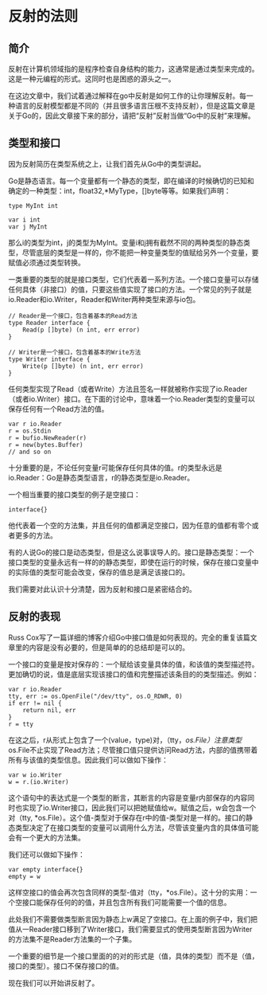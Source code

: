 反射的法则
=========


简介
----

反射在计算机领域指的是程序检查自身结构的能力，这通常是通过类型来完成的。这是一种元编程的形式。这同时也是困惑的源头之一。

在这边文章中，我们试着通过解释在go中反射是如何工作的让你理解反射。每一种语言的反射模型都是不同的（并且很多语言压根不支持反射），但是这篇文章是关于Go的，因此文章接下来的部分，请把“反射”反射当做“Go中的反射”来理解。


类型和接口
---------

因为反射简历在类型系统之上，让我们首先从Go中的类型讲起。

Go是静态语言。每一个变量都有一个静态的类型，即在编译的时候确切的已知和确定的一种类型：int，float32,*MyType，[]byte等等。如果我们声明：

```
type MyInt int

var i int
var j MyInt
```

那么i的类型为int，j的类型为MyInt。变量i和j拥有截然不同的两种类型的静态类型，尽管底层的类型是一样的，你不能把一种变量类型的值赋给另外一个变量，要赋值必须通过类型转换。

一类重要的类型的就是接口类型，它们代表着一系列方法。一个接口变量可以存储任何具体（非接口）的值，只要这些值实现了接口的方法。一个常见的列子就是io.Reader和io.Writer，Reader和Writer两种类型来源与io包。

```
// Reader是一个接口，包含着基本的Read方法
type Reader interface {
    Read(p []byte) (n int, err error)
}

// Writer是一个接口，包含着基本的Write方法
type Writer interface {
    Write(p []byte) (n int, err error)
}
```

任何类型实现了Read（或者Write）方法且签名一样就被称作实现了io.Reader（或者io.Writer）接口。在下面的讨论中，意味着一个io.Reader类型的变量可以保存任何有一个Read方法的值。

```
var r io.Reader
r = os.Stdin
r = bufio.NewReader(r)
r = new(bytes.Buffer)
// and so on
```

十分重要的是，不论任何变量r可能保存任何具体的值。r的类型永远是io.Reader：Go是静态类型语言，r的静态类型是io.Reader。

一个相当重要的接口类型的例子是空接口：

```
interface{}
```

他代表着一个空的方法集，并且任何的值都满足空接口，因为任意的值都有零个或者更多的方法。

有的人说Go的接口是动态类型，但是这么说事误导人的。接口是静态类型：一个接口类型的变量永远有一样的的静态类型，即使在运行的时候，保存在接口变量中的实际值的类型可能会改变，保存的值总是满足该接口的。

我们需要对此认识十分清楚，因为反射和接口是紧密结合的。


反射的表现
---------

Russ Cox写了一篇详细的博客介绍Go中接口值是如何表现的。完全的重复该篇文章里的内容是没有必要的，但是简单的的总结却是可以的。

一个接口的变量是按对保存的：一个赋给该变量具体的值，和该值的类型描述符。更加确切的说，值是底层实现该接口的值和完整描述该条目的的类型描述。例如：

```
var r io.Reader
tty, err := os.OpenFile("/dev/tty", os.O_RDWR, 0)
if err != nil {
    return nil, err
}
r = tty
```

在这之后，r从形式上包含了一个(value，type)对，（tty，*os.File）注意类型*os.File不止实现了Read方法；尽管接口值只提供访问Read方法，内部的值携带着所有与该值的类型信息。因此我们可以做如下操作：

```
var w io.Writer
w = r.(io.Writer)
```

这个语句中的表达式是一个类型的断言，其断言的内容是变量r内部保存的内容同时也实现了io.Writer接口，因此我们可以把她赋值给w。赋值之后，w会包含一个对（tty, *os.File）。这个值-类型对于保存在r中的值-类型对是一样的。接口的静态类型决定了在接口类型的变量可以调用什么方法，尽管该变量内含的具体值可能会有一个更大的方法集。

我们还可以做如下操作：

```
var empty interface{}
empty = w
```

这样空接口的值会再次包含同样的类型-值对（tty，*os.File）。这十分的实用：一个空接口能保存任何的的值，并且包含所有我们可能需要一个值的信息。


此处我们不需要做类型断言因为静态上w满足了空接口。在上面的例子中，我们把值从一Reader接口移到了Writer接口，我们需要显式的使用类型断言因为Writer的方法集不是Reader方法集的一个子集。

一个重要的细节是一个接口里面的的对的形式是（值，具体的类型）而不是（值，接口的类型）。接口不保存接口的值。

现在我们可以开始讲反射了。
